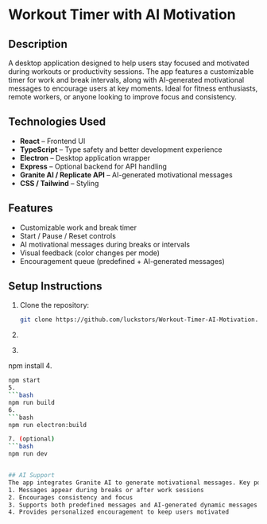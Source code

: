 # Workout Timer with AI Motivation

## Description
A desktop application designed to help users stay focused and motivated during workouts or productivity sessions. The app features a customizable timer for work and break intervals, along with AI-generated motivational messages to encourage users at key moments. Ideal for fitness enthusiasts, remote workers, or anyone looking to improve focus and consistency.

## Technologies Used
- **React** – Frontend UI  
- **TypeScript** – Type safety and better development experience  
- **Electron** – Desktop application wrapper  
- **Express** – Optional backend for API handling  
- **Granite AI / Replicate API** – AI-generated motivational messages  
- **CSS / Tailwind** – Styling  

## Features
- Customizable work and break timer  
- Start / Pause / Reset controls  
- AI motivational messages during breaks or intervals  
- Visual feedback (color changes per mode)  
- Encouragement queue (predefined + AI-generated messages)  

## Setup Instructions
1. Clone the repository:
   ```bash
   git clone https://github.com/luckstors/Workout-Timer-AI-Motivation.git
2. 
   ```bash cd Workout-Timer-AI-Motivation
3.
   ```bash
npm install
4.
```bash
npm start
5.
```bash
npm run build
6.
```bash
npm run electron:build

7. (optional)
```bash
npm run dev


## AI Support
The app integrates Granite AI to generate motivational messages. Key points:
1. Messages appear during breaks or after work sessions
2. Encourages consistency and focus
3. Supports both predefined messages and AI-generated dynamic messages
4. Provides personalized encouragement to keep users motivated




